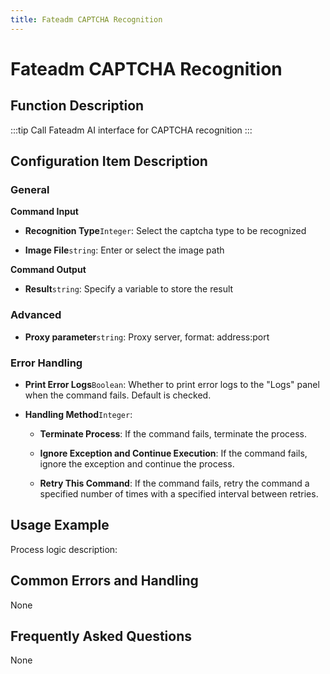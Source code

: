 ```yaml
---
title: Fateadm CAPTCHA Recognition
---
```


# Fateadm CAPTCHA Recognition

## Function Description

:::tip 
Call Fateadm AI interface for CAPTCHA recognition
:::

## Configuration Item Description

### General

**Command Input**

- **Recognition Type**`Integer`: Select the captcha type to be recognized

- **Image File**`string`: Enter or select the image path


**Command Output**

- **Result**`string`: Specify a variable to store the result

### Advanced

- **Proxy parameter**`string`: Proxy server, format: address:port


### Error Handling

- **Print Error Logs**`Boolean`: Whether to print error logs to the "Logs" panel when the command fails. Default is checked. 

- **Handling Method**`Integer`:

    - **Terminate Process**: If the command fails, terminate the process.

    - **Ignore Exception and Continue Execution**: If the command fails, ignore the exception and continue the process.

    - **Retry This Command**: If the command fails, retry the command a specified number of times with a specified interval between retries.

## Usage Example

Process logic description:

## Common Errors and Handling

None

## Frequently Asked Questions

None

